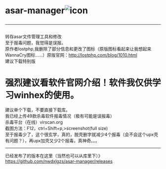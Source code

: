 # asar-manager![icon](https://github.com/nwdxlgzs/asar-manager/raw/master/asar.ico)<hr/>
转存asar文件管理工具和修改<br/>
至于报毒问题，我觉得是误报。<br/>
原作者lostphp,我删除了部分信息和更改了图标（原版图标看起来让我想起来WannaCry图标……）原版官网：http://lostphp.com/blog/1010.html<br/>
建议下载特别版<br/>
# 强烈建议看软件官网介绍！软件我仅供学习winhex的使用。<br/>
建议单个下载，不要直接下载库。<br/>
我已经上传49款杀毒软件报毒情况（极有可能是误报毒）<br/>
杀毒平台（在线）virscan.org<br/>
截图方法：F12，ctrl+Shift+p,>screenshot(full size)<br/>
至于报毒少了，这个很玄学，真的，脱壳删字就减少4个报毒（会不会这个upx壳有问题？），再upx加壳又少2个报毒，真神奇。。。<hr/>
已经发布了的版本在这里（当然也可以从库里下）》https://github.com/nwdxlgzs/asar-manager/releases
